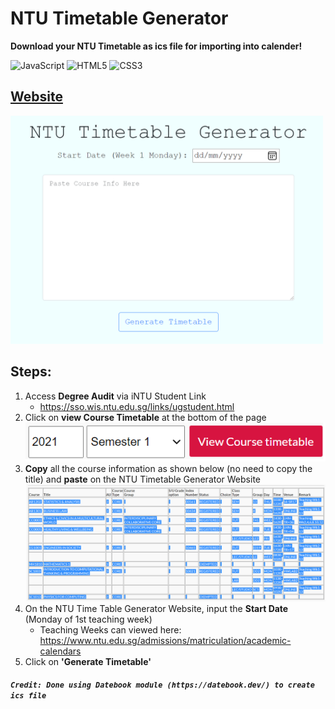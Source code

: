 # NTU Timetable Generator

<b>Download your NTU Timetable as ics file for importing into calender!</b>

![JavaScript](https://img.shields.io/badge/-JavaScript-%23F7DF1C?style=flat-square&logo=javascript&logoColor=000000&labelColor=%23F7DF1C&color=%23FFCE5A)
![HTML5](https://img.shields.io/badge/-HTML5-%23E44D27?style=flat-square&logo=html5&logoColor=ffffff)
![CSS3](https://img.shields.io/badge/-CSS3-%231572B6?style=flat-square&logo=css3)


## <a href="https://xjqx.github.io/NTU-Timetable-Generator">Website</a>

<img src="ntu-timetable-generator-demo.png" alt="ntu-timetable-generator-demo.png" width=500 />

<br>

## Steps:
1. Access **Degree Audit** via iNTU Student Link
   - https://sso.wis.ntu.edu.sg/links/ugstudent.html
2. Click on **view Course Timetable** at the bottom of the page <br>
![View Course Timetable](/src/images/viewCourseTimetable.png)
3. **Copy** all the course information as shown below (no need to copy the title) and **paste** on the NTU Timetable Generator Website <br>
![Courses](/src/images/courses.png)
4. On the NTU Time Table Generator Website, input the **Start Date** (Monday of 1st teaching week)
   - Teaching Weeks can viewed here: https://www.ntu.edu.sg/admissions/matriculation/academic-calendars
5. Click on **'Generate Timetable'**

##### `Credit: Done using Datebook module (https://datebook.dev/) to create ics file`
